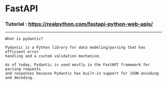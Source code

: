 # FastAPI

### Tutorial : https://realpython.com/fastapi-python-web-apis/

------------------------

    What is pydantic?

    Pydantic is a Python library for data modeling/parsing that has efficient error 
    handling and a custom validation mechanism. 
    
    As of today, Pydantic is used mostly in the FastAPI framework for parsing requests 
    and responses because Pydantic has built-in support for JSON encoding and decoding.
